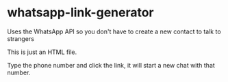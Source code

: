 # whatsapp-link-generator
Uses the WhatsApp API so you don't have to create a new contact to talk to strangers

This is just an HTML file.

Type the phone number and click the link, it will start a new chat with that number.

